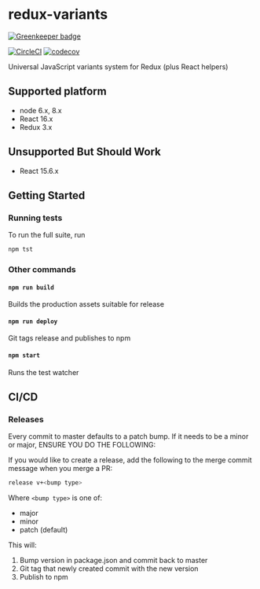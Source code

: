 # redux-variants

[![Greenkeeper badge](https://badges.greenkeeper.io/homezen/redux-variants.svg)](https://greenkeeper.io/)

[![CircleCI](https://circleci.com/gh/homezen/redux-variants/tree/master.svg?style=shield)](https://circleci.com/gh/homezen/redux-variants/tree/master)
[![codecov](https://codecov.io/gh/homezen/redux-variants/branch/master/graph/badge.svg)](https://codecov.io/gh/homezen/redux-variants)

Universal JavaScript variants system for Redux (plus React helpers)

## Supported platform

*   node 6.x, 8.x
*   React 16.x
*   Redux 3.x

## Unsupported But Should Work

* React 15.6.x

## Getting Started

### Running tests

To run the full suite, run

```bash
npm tst
```

### Other commands

#### `npm run build`

Builds the production assets suitable for release

#### `npm run deploy`

Git tags release and publishes to npm

#### `npm start`

Runs the test watcher

## CI/CD

### Releases

Every commit to master defaults to a patch bump.  If it needs to be a minor or major, ENSURE YOU DO THE FOLLOWING:

If you would like to create a release, add the following to the merge commit message when you merge a PR:

```bash
release v+<bump type>
```

Where `<bump type>` is one of:

*   major
*   minor
*   patch (default)

This will:

1.  Bump version in package.json and commit back to master
1.  Git tag that newly created commit with the new version
1.  Publish to npm
